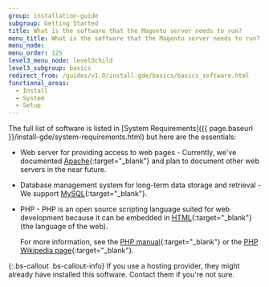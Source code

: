 ```yaml
---
group: installation-guide
subgroup: Getting Started
title: What is the software that the Magento server needs to run?
menu_title: What is the software that the Magento server needs to run?
menu_node:
menu_order: 125
level3_menu_node: level3child
level3_subgroup: basics
redirect_from: /guides/v1.0/install-gde/basics/basics_software.html
functional_areas:
  - Install
  - System
  - Setup
---
```


<!-- This topic is referred to from Magento 2 code! Don't change the {% glossarytooltip a05c59d3-77b9-47d0-92a1-2cbffe3f8622 %}URL{% endglossarytooltip %} without informing engineering! -->
<!-- Referring file: README.md owned by core -->



The full list of software is listed in [System Requirements]({{ page.baseurl }}/install-gde/system-requirements.html) but here are the essentials:

*	Web server for providing access to web pages - Currently, we've documented [Apache](http://en.wikipedia.org/wiki/Apache_HTTP_Server){:target="_blank"} and plan to document other web servers in the near future.

*	Database management system for long-term data storage and retrieval - We support [MySQL](http://dev.mysql.com/doc/refman/4.1/en/what-is-mysql.html){:target="_blank"}.

*	PHP - PHP is an open source scripting language suited for web development because it can be embedded in [HTML](http://www.w3schools.com/html/html_intro.asp){:target="_blank"} (the language of the web).

	For more information, see the [PHP manual](http://php.net/manual/en/intro-whatis.php){:target="_blank"} or the [PHP Wikipedia page](http://en.wikipedia.org/wiki/PHP){:target="_blank"}.
	
{:.bs-callout .bs-callout-info}
If you use a hosting provider, they might already have installed this software. Contact them if you're not sure.
